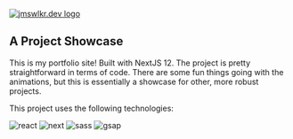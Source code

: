 [<img src='https://res.cloudinary.com/jameswalker- work/image/upload/v1658147322/Portfolio/jwdev-logo_axmkkr.png' alt='jmswlkr.dev logo'>](https://www.jmswlkr.dev/)

## A Project Showcase

This is my portfolio site! Built with NextJS 12. The project is pretty straightforward in terms of code. There are some fun things going with the animations, but this is essentially a showcase for other, more robust projects.


This project uses the following technologies:

![react](https://img.shields.io/badge/React-20232A?style=for-the-badge&logo=react&logoColor=61DAFB)
![next](https://img.shields.io/badge/Next-000000?style=for-the-badge&logo=nextdotjs&logoColor=FFFFFF)
![sass](https://img.shields.io/badge/SASS-CC6699?style=for-the-badge&logo=sass&logoColor=white)
![gsap](https://img.shields.io/badge/GSAP-434343?style=for-the-badge&logo=greensock&logoColor=greenyellow)
